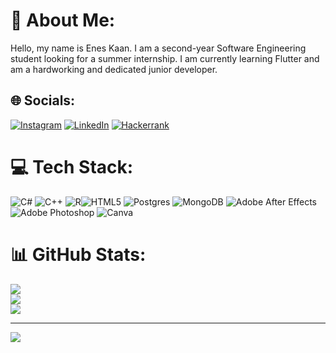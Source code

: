 # 💫 About Me:
Hello, my name is Enes Kaan. I am a second-year Software Engineering student looking for a summer internship. I am currently learning Flutter and am a hardworking and dedicated junior developer.



## 🌐 Socials:
[![Instagram](https://img.shields.io/badge/Instagram-%23E4405F.svg?logo=Instagram&logoColor=white)](https://instagram.com/ekgzl) [![LinkedIn](https://img.shields.io/badge/LinkedIn-%230077B5.svg?logo=linkedin&logoColor=white)](https://linkedin.com/in/eneskaangozuela) [![Hackerrank](https://img.shields.io/badge/Hackerrank-%232EC866.svg?logo=hackerrank&logoColor=white)](https://www.hackerrank.com/enesgozuela)

# 💻 Tech Stack:
![C#](https://img.shields.io/badge/c%23-%23239120.svg?style=flat-square&logo=csharp&logoColor=white) 
![C++](https://img.shields.io/badge/c++-%2300599C.svg?style=flat-square&logo=c%2B%2B&logoColor=white) ![R](https://img.shields.io/badge/r-%23276DC3.svg?style=flat-square&logo=r&logoColor=white)![HTML5](https://img.shields.io/badge/html5-%23E34F26.svg?style=flat-square&logo=html5&logoColor=white) ![Postgres](https://img.shields.io/badge/postgres-%23316192.svg?style=flat-square&logo=postgresql&logoColor=white) ![MongoDB](https://img.shields.io/badge/MongoDB-%234ea94b.svg?style=flat-square&logo=mongodb&logoColor=white) ![Adobe After Effects](https://img.shields.io/badge/Adobe%20After%20Effects-9999FF.svg?style=flat-square&logo=Adobe%20After%20Effects&logoColor=white) ![Adobe Photoshop](https://img.shields.io/badge/adobe%20photoshop-%2331A8FF.svg?style=flat-square&logo=adobe%20photoshop&logoColor=white) ![Canva](https://img.shields.io/badge/Canva-%2300C4CC.svg?style=flat-square&logo=Canva&logoColor=white)
# 📊 GitHub Stats:
![](https://github-readme-stats.vercel.app/api?username=ekgzl&theme=dark&hide_border=false&include_all_commits=false&count_private=false)<br/>
![](https://github-readme-streak-stats.herokuapp.com/?user=ekgzl&theme=dark&hide_border=false)<br/>
![](https://github-readme-stats.vercel.app/api/top-langs/?username=ekgzl&theme=dark&hide_border=false&include_all_commits=false&count_private=false&layout=compact)

---
[![](https://visitcount.itsvg.in/api?id=ekgzl&icon=0&color=0)](https://visitcount.itsvg.in)

<!-- Proudly created with GPRM ( https://gprm.itsvg.in ) -->
